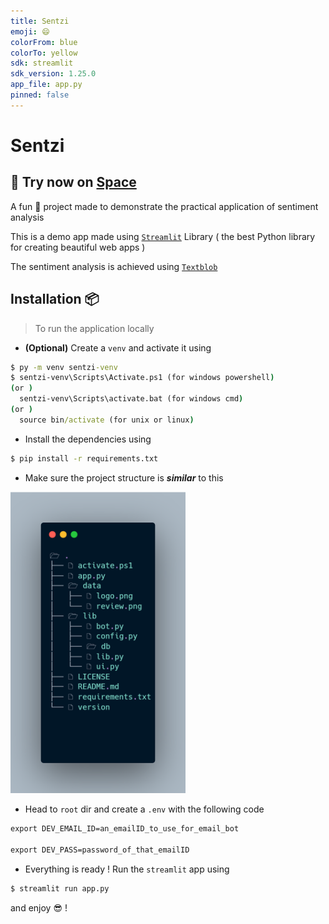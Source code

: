 ```yaml
---
title: Sentzi
emoji: 😄
colorFrom: blue
colorTo: yellow
sdk: streamlit
sdk_version: 1.25.0
app_file: app.py
pinned: false
---
```


# Sentzi

## 🎉 Try now on [Space](https://huggingface.co/spaces/Sreezx/Sentzi) 

A fun 🥳 project made to demonstrate the practical application of sentiment analysis 

This is a demo app made using [`Streamlit`](streamlit.io) Library ( the best Python library for creating beautiful web apps )

The sentiment analysis is achieved using [`Textblob`](https://github.com/sloria/TextBlob)

## Installation 📦

> To run the application locally 
- **(Optional)** Create a `venv` and activate it using 
```cmd
$ py -m venv sentzi-venv
$ sentzi-venv\Scripts\Activate.ps1 (for windows powershell)
(or )
  sentzi-venv\Scripts\activate.bat (for windows cmd)
(or )
  source bin/activate (for unix or linux)
```
- Install the dependencies using 
```cmd
$ pip install -r requirements.txt
```
- Make sure the project structure is _**similar**_ to this 

<img src="data/tree.png" alt="drawing" width="280"/>

- Head to `root` dir and create a `.env` with the following code 

```cmd
export DEV_EMAIL_ID=an_emailID_to_use_for_email_bot

export DEV_PASS=password_of_that_emailID
```

- Everything is ready ! Run the `streamlit` app using 
```cmd
$ streamlit run app.py
```
and enjoy 😎 !

